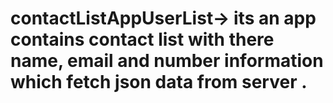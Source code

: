 # contactListAppUserList-> its an app contains contact list with there name, email and number information which fetch json data from server .
